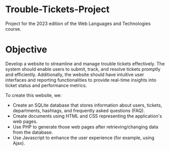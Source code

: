 # Trouble-Tickets-Project

Project for the 2023 edition of the Web Languages and Technologies course.

# Objective
Develop a website to streamline and manage trouble tickets effectively. The system should enable users to submit, track, and resolve tickets promptly and efficiently. Additionally, the website should have intuitive user interfaces and reporting functionalities to provide real-time insights into ticket status and performance metrics.

To create this website, we:

 - Create an SQLite database that stores information about users, tickets, departments, hashtags, and frequently asked questions (FAQ).
 - Create documents using HTML and CSS representing the application's web pages.
 - Use PHP to generate those web pages after retrieving/changing data from the database.
 - Use Javascript to enhance the user experience (for example, using Ajax).
